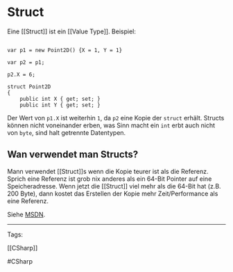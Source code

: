 # Struct

Eine [[Struct]] ist ein [[Value Type]]. Beispiel:

```CSharp

var p1 = new Point2D() {X = 1, Y = 1}

var p2 = p1;

p2.X = 6;

struct Point2D
{
	public int X { get; set; }
	public int Y { get; set; }

```

Der Wert von `p1.X` ist weiterhin `1`, da `p2` eine Kopie der `struct` erhält. Structs können nicht voneinander erben, was Sinn macht ein `int` erbt auch nicht von `byte`, sind halt getrennte Datentypen.

## Wan verwendet man Structs?

Mann verwendet [[Struct]]s wenn die Kopie teurer ist als die Referenz. Sprich eine Referenz ist grob nix anderes als ein 64-Bit Pointer auf eine Speicheradresse. Wenn jetzt die [[Struct]] viel mehr als die 64-Bit hat (z.B. 200 Byte), dann kostet das Erstellen der Kopie mehr Zeit/Performance als eine Referenz.

Siehe [MSDN](https://docs.microsoft.com/en-us/dotnet/standard/design-guidelines/choosing-between-class-and-struct).



---
Tags:

[[CSharp]]

#CSharp 